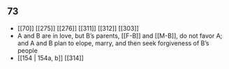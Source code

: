 ## 73
- [[70]] [[275]] [[276]] [[311]] [[312]] [[303]] 
- A and B are in love, but B’s parents, [[F-B]] and [[M-B]], do not favor A; and A and B plan to elope, marry, and then seek forgiveness of B’s people
- [[154 | 154a, b]] [[314]] 

